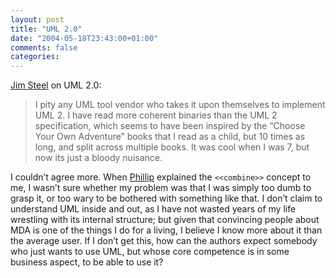 ```yaml
---
layout: post
title: "UML 2.0"
date: "2004-05-18T23:43:00+01:00"
comments: false
categories: 
---
```


<p><a href="http://thebootstrap.blogspot.com/2004/05/uml2-gripes.html">Jim Steel</a> on UML 2.0: </p>

<blockquote>
<p>I pity any UML tool vendor who takes it upon themselves to implement UML 2. I have read more coherent binaries than the UML 2 specification, which seems to have been inspired by the &#8220;Choose Your Own Adventure&#8221; books that I read as a child, but 10 times as long, and split across multiple books. It was cool when I was 7, but now its just a bloody nuisance.</p>
</blockquote>

<p>I couldn&#8217;t agree more. When <a href="/blog/pg">Phillip</a> explained the <code>&lt;&lt;combine&gt;&gt;</code> concept to me, I wasn&#8217;t sure whether my problem was that I was simply too dumb to grasp it, or too wary to be bothered with something like that. I don&#8217;t claim to understand UML inside and out, as I have not wasted years of my life wrestling with its internal structure; but given that convincing people about MDA is one of the things I do for a living, I believe I know more about it than the average user. If I don&#8217;t get this, how can the authors expect somebody who just wants to use UML, but whose core competence is in some business aspect, to be able to use it?</p>


